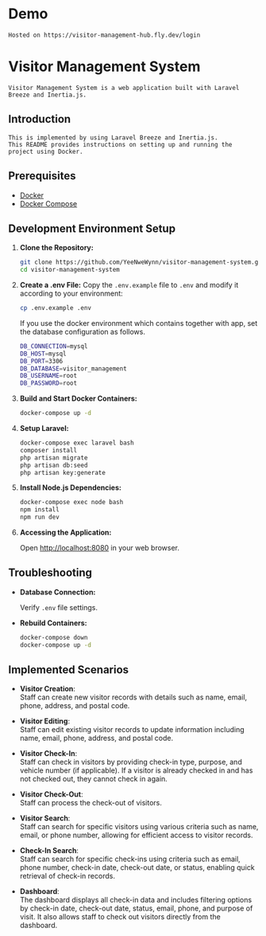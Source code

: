 # Demo

    Hosted on https://visitor-management-hub.fly.dev/login

# Visitor Management System

    Visitor Management System is a web application built with Laravel Breeze and Inertia.js.

## Introduction

    This is implemented by using Laravel Breeze and Inertia.js.
    This README provides instructions on setting up and running the project using Docker.

## Prerequisites

-   [Docker](https://www.docker.com/get-started)
-   [Docker Compose](https://docs.docker.com/compose/install/)

## Development Environment Setup

1. **Clone the Repository:**

    ```bash
    git clone https://github.com/YeeNweWynn/visitor-management-system.git
    cd visitor-management-system
    ```

2. **Create a .env File:**
   Copy the `.env.example` file to `.env` and modify it according to your environment:

    ```bash
    cp .env.example .env

    ```

    If you use the docker environment which contains together with app, set the database configuration as follows.
   
    ```bash
    DB_CONNECTION=mysql
    DB_HOST=mysql
    DB_PORT=3306
    DB_DATABASE=visitor_management
    DB_USERNAME=root
    DB_PASSWORD=root
    ```
4. **Build and Start Docker Containers:**

    ```bash
    docker-compose up -d
    ```

5. **Setup Laravel:**

    ```bash
    docker-compose exec laravel bash
    composer install
    php artisan migrate
    php artisan db:seed
    php artisan key:generate

    ```

6. **Install Node.js Dependencies:**

    ```bash
    docker-compose exec node bash
    npm install
    npm run dev
    ```

7. **Accessing the Application:**

    Open [http://localhost:8080](http://localhost:8080) in your web browser.

## Troubleshooting

-   **Database Connection:**

    Verify `.env` file settings.

-   **Rebuild Containers:**

    ```bash
    docker-compose down
    docker-compose up -d
    ```

## Implemented Scenarios

 - **Visitor Creation**:  
  Staff can create new visitor records with details such as name, email, phone, address, and postal code.

- **Visitor Editing**:  
  Staff can edit existing visitor records to update information including name, email, phone, address, and postal code.

- **Visitor Check-In**:  
  Staff can check in visitors by providing check-in type, purpose, and vehicle number (if applicable). If a visitor is already checked in and has not checked out, they cannot check in again.

- **Visitor Check-Out**:  
  Staff can process the check-out of visitors.

- **Visitor Search**:  
  Staff can search for specific visitors using various criteria such as name, email, or phone number, allowing for efficient access to visitor records.

- **Check-In Search**:  
  Staff can search for specific check-ins using criteria such as email, phone number, check-in date, check-out date, or status, enabling quick retrieval of check-in records.

- **Dashboard**:  
  The dashboard displays all check-in data and includes filtering options by check-in date, check-out date, status, email, phone, and purpose of visit. It also allows staff to check out visitors directly from the dashboard.
